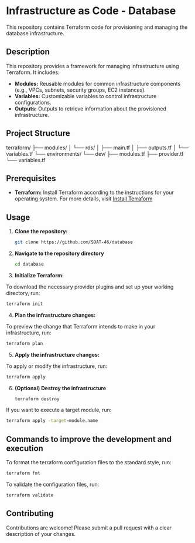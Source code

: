 # Infrastructure as Code - Database

This repository contains Terraform code for provisioning and managing the database infrastructure.

## Description

This repository provides a framework for managing infrastructure using Terraform. It includes:

* **Modules:** Reusable modules for common infrastructure components (e.g., VPCs, subnets, security groups, EC2 instances).
* **Variables:** Customizable variables to control infrastructure configurations.
* **Outputs:** Outputs to retrieve information about the provisioned infrastructure.

## Project Structure

terraform/
├── modules/
│   └── rds/
│       ├── main.tf
│       ├── outputs.tf
│       └── variables.tf
└── environments/
      └── dev/
           ├── modules.tf
           ├── provider.tf
           └── variables.tf

## Prerequisites

* **Terraform:** Install Terraform according to the instructions for your operating system. For more details, visit [Install Terraform](https://developer.hashicorp.com/terraform/install)

## Usage

1. **Clone the repository:**

   ```bash
   git clone https://github.com/SOAT-46/database
   ```

2. **Navigate to the repository directory**

   ```bash
   cd database
   ```

3. **Initialize Terraform:**

To download the necessary provider plugins and set up your working directory, run:

   ```bash
   terraform init
   ```

4. **Plan the infrastructure changes:**

To preview the change that Terraform intends to make in your infrastructure, run:

   ```bash
   terraform plan
   ```

5. **Apply the infrastructure changes:**

To apply or modify the infrastructure, run:

   ```bash
   terraform apply
   ```

6. **(Optional) Destroy the infrastructure**

   ```bash
   terraform destroy
   ```

If you want to execute a target module, run:

   ```bash
   terraform apply -target=module.name
   ```

## Commands to improve the development and execution

To format the terraform configuration files to the standard style, run:

   ```bash
   terraform fmt
   ```

To validate the configuration files, run:

   ```bash
   terraform validate
   ```

## Contributing

Contributions are welcome! Please submit a pull request with a clear description of your changes.
